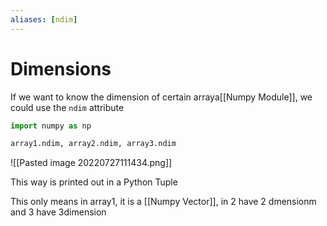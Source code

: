 ```yaml
---
aliases: [ndim]
---
```

# Dimensions
If we want to know the dimension of certain arraya[[Numpy Module]], we could use the `ndim` attribute
```python
import numpy as np

array1.ndim, array2.ndim, array3.ndim
```
![[Pasted image 20220727111434.png]]

This way is printed out in a Python Tuple

This only means in array1, it is a [[Numpy Vector]], in 2 have 2 dmensionm and 3 have 3dimension

